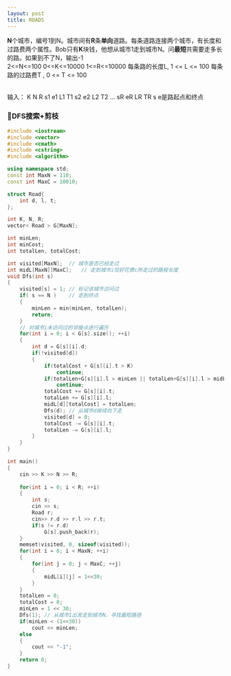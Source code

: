 ```yaml
---
layout: post
title: ROADS
---
```

**N**个城市，编号1到N。城市间有**R**条**单向**道路。每条道路连接两个城市，有长度和过路费两个属性。Bob只有**K**块钱，他想从城市1走到城市N。问**最短**共需要走多长的路。如果到不了N，输出-1<br>
2<=N<=100 0<=K<=10000 1<=R<=10000 每条路的长度L, 1 <= L <= 100 每条路的过路费T , 0 <= T <= 100

<br>
输入：
    K
    N
    R
    s1 e1 L1 T1
    s2 e2 L2 T2
    ...
    sR eR LR TR       s e是路起点和终点

### 🌠DFS搜索+剪枝
```c++
#include <iostream>
#include <vector>
#include <cmath>
#include <cstring>
#include <algorithm>

using namespace std;
const int MaxN = 110;
const int MaxC = 10010;

struct Road{
    int d, l, t;
};

int K, N, R;
vector< Road > G[MaxN];

int minLen;
int minCost;
int totalLen, totalCost;

int visited[MaxN];  // 城市是否已经走过
int midL[MaxN][MaxC];   // 走到城市i恰好花费c所走过的路程长度
void Dfs(int s)
{
    visited[s] = 1; // 标记该城市访问过
    if( s == N )    // 走到终点
    {
        minLen = min(minLen, totalLen);
        return;
    }
    // 对城市i未访问过的邻接点进行遍历
    for(int i = 0; i < G[s].size(); ++i)
    {
        int d = G[s][i].d;
        if(!visited[d])
        {
            if(totalCost + G[s][i].t > K)
                continue;
            if(totalLen+G[s][i].l > minLen || totalLen+G[s][i].l > midL[d][totalCost+G[s][i].t])
                continue;
            totalCost += G[s][i].t;
            totalLen += G[s][i].l;
            midL[d][totalCost] = totalLen;
            Dfs(d); // 从城市d继续向下走
            visited[d] = 0;
            totalCost -= G[s][i].t;
            totalLen -= G[s][i].l;
        }
    }
}

int main()
{
    cin >> K >> N >> R;
    
    for(int i = 0; i < R; ++i)
    {
        int s;
        cin >> s;
        Road r;
        cin>> r.d >> r.l >> r.t;  
        if(s != r.d)
            G[s].push_back(r);
    }
    memset(visited, 0, sizeof(visited));
    for(int i = 0; i < MaxN; ++i)
    {
        for(int j = 0; j < MaxC; ++j)
        {
            midL[i][j] = 1<<30;         
        }
    }
    totalLen = 0;
    totalCost = 0;
    minLen = 1 << 30;
    Dfs(1); // 从城市1出发走到城市N，寻找最短路径
    if(minLen < (1<<30))
        cout << minLen;
    else
    {
        cout << "-1";
    }
    return 0;
}
```